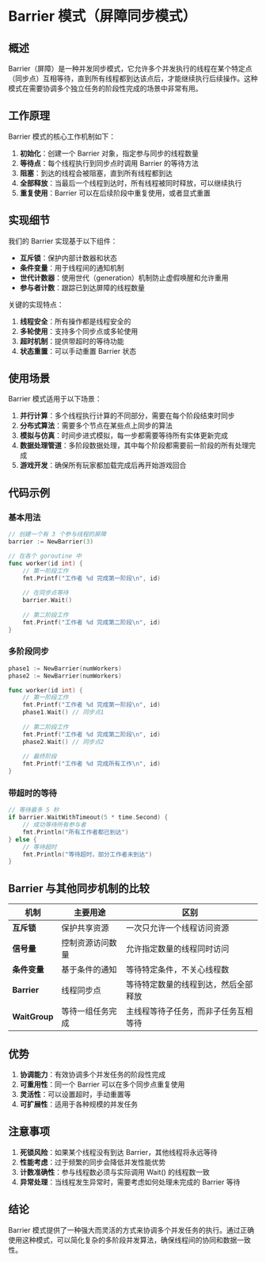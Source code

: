 # Barrier 模式（屏障同步模式）

## 概述

Barrier（屏障）是一种并发同步模式，它允许多个并发执行的线程在某个特定点（同步点）互相等待，直到所有线程都到达该点后，才能继续执行后续操作。这种模式在需要协调多个独立任务的阶段性完成的场景中非常有用。

## 工作原理

Barrier 模式的核心工作机制如下：

1. **初始化**：创建一个 Barrier 对象，指定参与同步的线程数量
2. **等待点**：每个线程执行到同步点时调用 Barrier 的等待方法
3. **阻塞**：到达的线程会被阻塞，直到所有线程都到达
4. **全部释放**：当最后一个线程到达时，所有线程被同时释放，可以继续执行
5. **重复使用**：Barrier 可以在后续阶段中重复使用，或者显式重置

## 实现细节

我们的 Barrier 实现基于以下组件：

- **互斥锁**：保护内部计数器和状态
- **条件变量**：用于线程间的通知机制
- **世代计数器**：使用世代（generation）机制防止虚假唤醒和允许重用
- **参与者计数**：跟踪已到达屏障的线程数量

关键的实现特点：

1. **线程安全**：所有操作都是线程安全的
2. **多轮使用**：支持多个同步点或多轮使用
3. **超时机制**：提供带超时的等待功能
4. **状态重置**：可以手动重置 Barrier 状态

## 使用场景

Barrier 模式适用于以下场景：

1. **并行计算**：多个线程执行计算的不同部分，需要在每个阶段结束时同步
2. **分布式算法**：需要多个节点在某些点上同步的算法
3. **模拟与仿真**：时间步进式模拟，每一步都需要等待所有实体更新完成
4. **数据处理管道**：多阶段数据处理，其中每个阶段都需要前一阶段的所有处理完成
5. **游戏开发**：确保所有玩家都加载完成后再开始游戏回合

## 代码示例

### 基本用法

```go
// 创建一个有 3 个参与线程的屏障
barrier := NewBarrier(3)

// 在各个 goroutine 中
func worker(id int) {
    // 第一阶段工作
    fmt.Printf("工作者 %d 完成第一阶段\n", id)
    
    // 在同步点等待
    barrier.Wait()
    
    // 第二阶段工作
    fmt.Printf("工作者 %d 完成第二阶段\n", id)
}
```

### 多阶段同步

```go
phase1 := NewBarrier(numWorkers)
phase2 := NewBarrier(numWorkers)

func worker(id int) {
    // 第一阶段工作
    fmt.Printf("工作者 %d 完成第一阶段\n", id)
    phase1.Wait() // 同步点1
    
    // 第二阶段工作
    fmt.Printf("工作者 %d 完成第二阶段\n", id)
    phase2.Wait() // 同步点2
    
    // 最终阶段
    fmt.Printf("工作者 %d 完成所有工作\n", id)
}
```

### 带超时的等待

```go
// 等待最多 5 秒
if barrier.WaitWithTimeout(5 * time.Second) {
    // 成功等待所有参与者
    fmt.Println("所有工作者都已到达")
} else {
    // 等待超时
    fmt.Println("等待超时，部分工作者未到达")
}
```

## Barrier 与其他同步机制的比较

| 机制 | 主要用途 | 区别 |
|------|---------|------|
| **互斥锁** | 保护共享资源 | 一次只允许一个线程访问资源 |
| **信号量** | 控制资源访问数量 | 允许指定数量的线程同时访问 |
| **条件变量** | 基于条件的通知 | 等待特定条件，不关心线程数 |
| **Barrier** | 线程同步点 | 等待特定数量的线程到达，然后全部释放 |
| **WaitGroup** | 等待一组任务完成 | 主线程等待子任务，而非子任务互相等待 |

## 优势

1. **协调能力**：有效协调多个并发任务的阶段性完成
2. **可重用性**：同一个 Barrier 可以在多个同步点重复使用
3. **灵活性**：可以设置超时，手动重置等
4. **可扩展性**：适用于各种规模的并发任务

## 注意事项

1. **死锁风险**：如果某个线程没有到达 Barrier，其他线程将永远等待
2. **性能考虑**：过于频繁的同步会降低并发性能优势
3. **计数准确性**：参与线程数必须与实际调用 Wait() 的线程数一致
4. **异常处理**：当线程发生异常时，需要考虑如何处理未完成的 Barrier 等待

## 结论

Barrier 模式提供了一种强大而灵活的方式来协调多个并发任务的执行。通过正确使用这种模式，可以简化复杂的多阶段并发算法，确保线程间的协同和数据一致性。